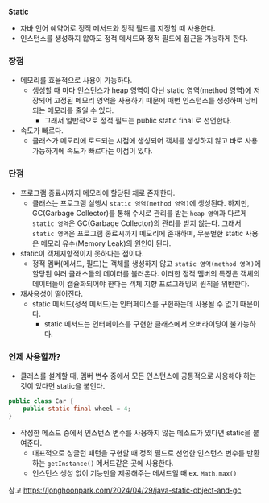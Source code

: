 **Static**

- 자바 언어 예약어로 정적 메서드와 정적 필드를 지정할 때 사용한다.
- 인스턴스를 생성하지 않아도 정적 메서드와 정적 필드에 접근을 가능하게 한다.

### 장점

- 메모리를 효율적으로 사용이 가능하다.
    - 생성할 때 마다 인스턴스가 heap 영역이 아닌 static 영역(method 영역)에 저장되어 고정된 메모리 영역을 사용하기 때문에 매번 인스턴스를 생성하며 낭비되는 메모리를 줄일 수 있다.
        - 그래서 일반적으로 정적 필드는 public static final 로 선언한다.
- 속도가 빠르다.
    - 클래스가 메모리에 로드되는 시점에 생성되어 객체를 생성하지 않고 바로 사용가능하기에 속도가 빠르다는 이점이 있다.

### 단점

- 프로그램 종료시까지 메모리에 할당된 채로 존재한다.
    - 클래스는 프로그램 실행시 `static 영역(method 영역)`에 생성된다. 하지만, GC(Garbage Collector)를 통해 수시로 관리를 받는 `heap 영역`과 다르게 `static 영역`은 GC(Garbage Collector)의 관리를 받지 않는다. 그래서 `static 영역`은 프로그램 종료시까지 메모리에 존재하며, 무분별한 static 사용은 메모리 유수(Memory Leak)의 원인이 된다.
- static이 객체지향적이지 못하다는 점이다.
    - 정적 멤버(메서드, 필드)는 객체를 생성하지 않고 `static 영역(method 영역)`에 할당된 여러 클래스들의 데이터를 불러온다. 이러한 정적 멤버의 특징은 객체의 데이터들이 캡슐화되어야 한다는 객체 지향 프로그래밍의 원칙을 위반한다.
- 재사용성이 떨어진다.
    - static 메서드(정적 메서드)는 인터페이스를 구현하는데 사용될 수 없기 때문이다.
        - static 메서드는 인터페이스를 구현한 클래스에서 오버라이딩이 불가능하다.

### 언제 사용할까?

- 클래스를 설계할 때, 멤버 변수 중에서 모든 인스턴스에 공통적으로 사용해야 하는 것이 있다면 static을 붙인다.

```java
public class Car {
	public static final wheel = 4;
}
```

- 작성한 메소드 중에서 인스턴스 변수를 사용하지 않는 메소드가 있다면 static을 붙여준다.
    - 대표적으로 싱글턴 패턴을 구현할 때 정적 필드로 선언한 인스턴스 변수를 반환하는 `getInstance()` 메서드같은 곳에 사용한다.
    - 인스턴스 생성 없이 기능만을 제공해주는 메서드일 때 ex. `Math.max()`

참고
https://jonghoonpark.com/2024/04/29/java-static-object-and-gc
